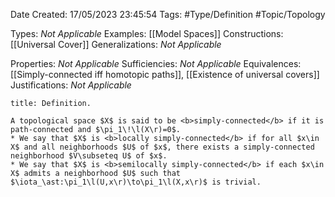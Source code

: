 <div class="topSpace"></div>

Date Created: 17/05/2023 23:45:54
Tags: #Type/Definition #Topic/Topology

Types: <i>Not Applicable</i>
Examples: [[Model Spaces]]
Constructions: [[Universal Cover]]
Generalizations: <i>Not Applicable</i>

Properties: <i>Not Applicable</i>
Sufficiencies: <i>Not Applicable</i>
Equivalences: [[Simply-connected iff homotopic paths]], [[Existence of universal covers]]
Justifications: <i>Not Applicable</i>

``` ad-Definition
title: Definition.

A topological space $X$ is said to be <b>simply-connected</b> if it is path-connected and $\pi_1\!\l(X\r)=0$.
* We say that $X$ is <b>locally simply-connected</b> if for all $x\in X$ and all neighborhoods $U$ of $x$, there exists a simply-connected neighborhood $V\subseteq U$ of $x$.
* We say that $X$ is <b>semilocally simply-connected</b> if each $x\in X$ admits a neighborhood $U$ such that $\iota_\ast:\pi_1\l(U,x\r)\to\pi_1\l(X,x\r)$ is trivial.

```
